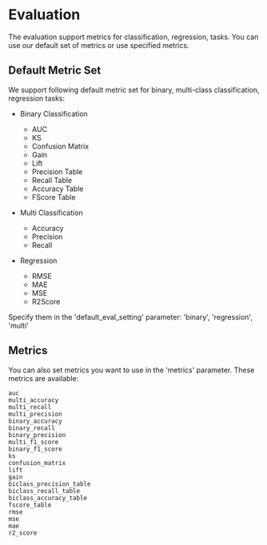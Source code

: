 # Evaluation

The evaluation support metrics for classification, regression, tasks. You can use our default set of metrics or use specified metrics.

## Default Metric Set

We support following default metric set for binary, multi-class classification, regression tasks:

- Binary Classification
  - AUC
  - KS
  - Confusion Matrix
  - Gain
  - Lift
  - Precision Table
  - Recall Table
  - Accuracy Table
  - FScore Table

- Multi Classification
  - Accuracy
  - Precision
  - Recall

- Regression
   - RMSE
   - MAE
   - MSE
   - R2Score


Specify them in the 'default_eval_setting' parameter: 'binary', 'regression', 'multi'

## Metrics

You can also set metrics you want to use in the 'metrics' parameter. These metrics are available:

    auc
    multi_accuracy
    multi_recall
    multi_precision
    binary_accuracy
    binary_recall
    binary_precision
    multi_f1_score
    binary_f1_score
    ks
    confusion_matrix
    lift
    gain
    biclass_precision_table
    biclass_recall_table
    biclass_accuracy_table
    fscore_table
    rmse
    mse
    mae
    r2_score